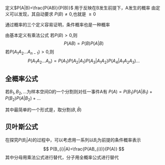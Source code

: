 定义$P(A|B)=\frac{P(AB)}{P(B)}$
用于反映在B发生前提下，A发生的概率
由定义可以发现，其自动要求  $P(B) \neq 0$,也就是 $\geq 0$

通过概率的三个定义容易证明，条件概率也是一种概率

由基本定义有乘法公式
若$P(B)>0$,则
$$
P(AB)=P(B)P(A|B)
$$
若$P(A_{1}A_{2}\dots A_{n-1})>0$,则
$$P(A_{1}A_{2}\dots A_n)=P(A_{1})P(A_{2}|A_{1})P(A_{3}|A_{1}A_{2})P(A_{4}|A_{1}A_{2}A_{3})\dots$$

## 全概率公式
若$B_{1},B_{2},\dots$为样本空间Ω的一个分割则对任一事件A有
$P(A)=P(B_{1})P(A|B_{1})+P(B_{2})P(A|B_{2})+\dots$

其中最简单的一个形式是，取分割$(B,\bar{B})$


## 贝叶斯公式
在探究$P(B_{i}|A)$的过程中，可以考虑用一系列以$B_i$为前提的条件概率表示
$$
P(B_{i}|A)=\frac{P(AB_{i})}{P(A)}
$$
其中分母用乘法公式进行替代，分子用全概率公式进行替代